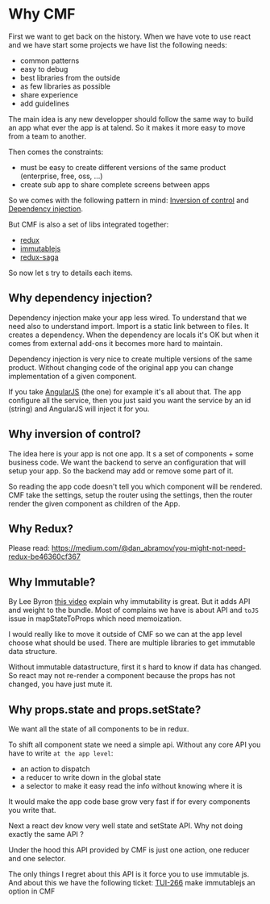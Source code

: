 # Why CMF

First we want to get back on the history. When we have vote to use react and we have start some projects we have list the following needs:

* common patterns
* easy to debug
* best libraries from the outside
* as few libraries as possible
* share experience
* add guidelines

The main idea is any new developper should follow the same way to build an app what ever the app is at talend.
So it makes it more easy to move from a team to another.

Then comes the constraints:

* must be easy to create different versions of the same product (enterprise, free, oss, ...)
* create sub app to share complete screens between apps

So we comes with the following pattern in mind: [Inversion of control](https://en.wikipedia.org/wiki/Inversion_of_control) and [Dependency injection](https://en.wikipedia.org/wiki/Dependency_injection).

But CMF is also a set of libs integrated together:

* [redux](https://redux.js.org/)
* [immutablejs](https://facebook.github.io/immutable-js/)
* [redux-saga](https://redux-saga.js.org/)

So now let s try to details each items.

## Why dependency injection?

Dependency injection make your app less wired. To understand that we need also to understand import.
Import is a static link between to files. It creates a dependency.
When the dependency are locals it's OK but when it comes from external add-ons it becomes more hard to maintain.

Dependency injection is very nice to create multiple versions of the same product. Without changing code of the original app you can
change implementation of a given component.

If you take [AngularJS](https://angularjs.org/) (the one) for example it's all about that.
The app configure all the service, then you just said you want the service by an id (string) and AngularJS will inject it
for you.

## Why inversion of control?

The idea here is your app is not one app. It s a set of components + some business code.
We want the backend to serve an configuration that will setup your app. So the backend may add or remove some part of it.

So reading the app code doesn't tell you which component will be rendered.
CMF take the settings, setup the router using the settings, then the router render the given component as children of the App.

## Why Redux?

Please read: https://medium.com/@dan_abramov/you-might-not-need-redux-be46360cf367

## Why Immutable?

By Lee Byron [this video](https://www.youtube.com/watch?v=oTcDmnAXZ4E) explain why immutability is great.
But it adds API and weight to the bundle.
Most of complains we have is about API and `toJS` issue in mapStateToProps which need memoization.

I would really like to move it outside of CMF so we can at the app level choose what should be used.
There are multiple libraries to get immutable data structure.

Without immutable datastructure, first it s hard to know if data has changed. So react may not re-render a component
because the props has not changed, you have just mute it.

## Why props.state and props.setState?

We want all the state of all components to be in redux.

To shift all component state we need a simple api. Without any core API you have to write `at the app level`:

* an action to dispatch
* a reducer to write down in the global state
* a selector to make it easy read the info without knowing where it is

It would make the app code base grow very fast if for every components you write that.

Next a react dev know very well state and setState API. Why not doing exactly the same API ?

Under the hood this API provided by CMF is just one action, one reducer and one selector.

The only things I regret about this API is it force you to use immutable js. And about this we have the following ticket:
[TUI-266](https://jira.talendforge.org/browse/TUI-266) make immutablejs an option in CMF

